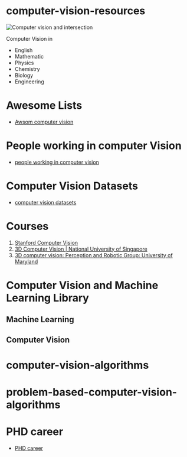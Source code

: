 # computer-vision-resources

![Computer vision and intersection](https://raw.githubusercontent.com/MadanBaduwal/computer-vision-resources/main/computer_vision_and_intersection.png)

Computer Vision in 
* English
* Mathematic 
* Physics
* Chemistry
* Biology
* Engineering


# Awesome Lists
* [Awsom computer vision](https://github.com/jbhuang0604/awesome-computer-vision)

# People working in computer Vision 
* [people working in computer vision](https://github.com/MadanBaduwal/people-in-computer-vision)

# Computer Vision Datasets

* [computer vision datasets](https://www.computervisiondatasets.ml/)

# Courses
1. [Stanford Computer Vision](https://www.youtube.com/watch?v=vT1JzLTH4G4&list=PLf7L7Kg8_FNxHATtLwDceyh72QQL9pvpQ)
2. [3D Computer Vision | National University of Singapore](https://www.youtube.com/watch?v=LAHQ_qIzNGU&list=PLxg0CGqViygP47ERvqHw_v7FVnUovJeaz)
3. [3D computer vision: Perception and Robotic Group: University of Maryland](https://prg.cs.umd.edu/open-positions)

# Computer Vision and Machine Learning Library

## Machine Learning

## Computer Vision

# computer-vision-algorithms

# problem-based-computer-vision-algorithms 

# PHD career
* [PHD career](https://github.com/MadanBaduwal/phd-career)

